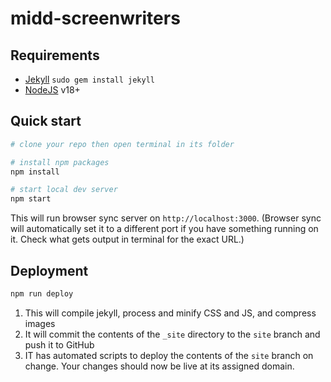 # midd-screenwriters

## Requirements

- [Jekyll](http://jekyllrb.com/) `sudo gem install jekyll`
- [NodeJS](https://nodejs.org/en/) v18+

## Quick start

```bash
# clone your repo then open terminal in its folder

# install npm packages
npm install

# start local dev server
npm start
```

This will run browser sync server on `http://localhost:3000`. (Browser sync will automatically set it to a different port if you have something running on it. Check what gets output in terminal for the exact URL.)

## Deployment

```bash
npm run deploy
```

1. This will compile jekyll, process and minify CSS and JS, and compress images
2. It will commit the contents of the `_site` directory to the `site` branch and push it to GitHub
3. IT has automated scripts to deploy the contents of the `site` branch on change. Your changes should now be live at its assigned domain.
